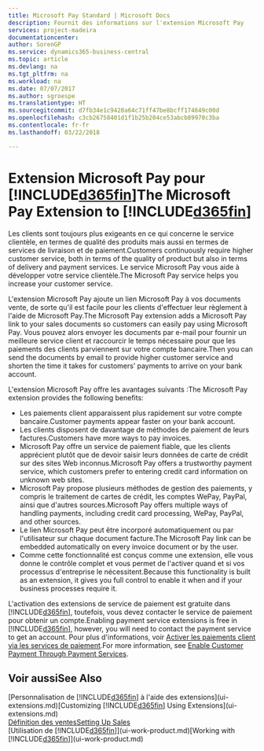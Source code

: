 ```yaml
---
title: Microsoft Pay Standard | Microsoft Docs
description: Fournit des informations sur l'extension Microsoft Pay
services: project-madeira
documentationcenter: 
author: SorenGP
ms.service: dynamics365-business-central
ms.topic: article
ms.devlang: na
ms.tgt_pltfrm: na
ms.workload: na
ms.date: 07/07/2017
ms.author: sgroespe
ms.translationtype: HT
ms.sourcegitcommit: d7fb34e1c9428a64c71ff47be8bcff174649c00d
ms.openlocfilehash: c3cb26758401d1f1b25b204ce53abcb89970c3ba
ms.contentlocale: fr-fr
ms.lasthandoff: 03/22/2018

---
```

# <a name="the-microsoft-pay-extension-to-included365finincludesd365finlongmdmd"></a><span data-ttu-id="28483-103">Extension Microsoft Pay pour [!INCLUDE[d365fin](includes/d365fin_long_md.md)]</span><span class="sxs-lookup"><span data-stu-id="28483-103">The Microsoft Pay Extension to [!INCLUDE[d365fin](includes/d365fin_long_md.md)]</span></span>
<span data-ttu-id="28483-104">Les clients sont toujours plus exigeants en ce qui concerne le service clientèle, en termes de qualité des produits mais aussi en termes de services de livraison et de paiement.</span><span class="sxs-lookup"><span data-stu-id="28483-104">Customers continuously require higher customer service, both in terms of the quality of product but also in terms of delivery and payment services.</span></span> <span data-ttu-id="28483-105">Le service Microsoft Pay vous aide à développer votre service clientèle.</span><span class="sxs-lookup"><span data-stu-id="28483-105">The Microsoft Pay service helps you increase your customer service.</span></span>

<span data-ttu-id="28483-106">L'extension Microsoft Pay ajoute un lien Microsoft Pay à vos documents vente, de sorte qu'il est facile pour les clients d'effectuer leur règlement à l'aide de Microsoft Pay.</span><span class="sxs-lookup"><span data-stu-id="28483-106">The Microsoft Pay extension adds a Microsoft Pay link to your sales documents so customers can easily pay using Microsoft Pay.</span></span> <span data-ttu-id="28483-107">Vous pouvez alors envoyer les documents par e-mail pour fournir un meilleure service client et raccourcir le temps nécessaire pour que les paiements des clients parviennent sur votre compte bancaire.</span><span class="sxs-lookup"><span data-stu-id="28483-107">Then you can send the documents by email to provide higher customer service and shorten the time it takes for customers’ payments to arrive on your bank account.</span></span>

<span data-ttu-id="28483-108">L'extension Microsoft Pay offre les avantages suivants :</span><span class="sxs-lookup"><span data-stu-id="28483-108">The Microsoft Pay extension provides the following benefits:</span></span>
- <span data-ttu-id="28483-109">Les paiements client apparaissent plus rapidement sur votre compte bancaire.</span><span class="sxs-lookup"><span data-stu-id="28483-109">Customer payments appear faster on your bank account.</span></span>
- <span data-ttu-id="28483-110">Les clients disposent de davantage de méthodes de paiement de leurs factures.</span><span class="sxs-lookup"><span data-stu-id="28483-110">Customers have more ways to pay invoices.</span></span>
- <span data-ttu-id="28483-111">Microsoft Pay offre un service de paiement fiable, que les clients apprécient plutôt que de devoir saisir leurs données de carte de crédit sur des sites Web inconnus.</span><span class="sxs-lookup"><span data-stu-id="28483-111">Microsoft Pay offers a trustworthy payment service, which customers prefer to entering credit card information on unknown web sites.</span></span>
- <span data-ttu-id="28483-112">Microsoft Pay propose plusieurs méthodes de gestion des paiements, y compris le traitement de cartes de crédit, les comptes WePay, PayPal, ainsi que d'autres sources.</span><span class="sxs-lookup"><span data-stu-id="28483-112">Microsoft Pay offers multiple ways of handling payments, including credit card processing, WePay, PayPal, and other sources.</span></span>
- <span data-ttu-id="28483-113">Le lien Microsoft Pay peut être incorporé automatiquement ou par l'utilisateur sur chaque document facture.</span><span class="sxs-lookup"><span data-stu-id="28483-113">The Microsoft Pay link can be embedded automatically on every invoice document or by the user.</span></span>
- <span data-ttu-id="28483-114">Comme cette fonctionnalité est conçus comme une extension, elle vous donne le contrôle complet et vous permet de l'activer quand et si vos processus d'entreprise le nécessitent.</span><span class="sxs-lookup"><span data-stu-id="28483-114">Because this functionality is built as an extension, it gives you full control to enable it when and if your business processes require it.</span></span>

<span data-ttu-id="28483-115">L'activation des extensions de service de paiement est gratuite dans [!INCLUDE[d365fin](includes/d365fin_md.md)], toutefois, vous devez contacter le service de paiement pour obtenir un compte.</span><span class="sxs-lookup"><span data-stu-id="28483-115">Enabling payment service extensions is free in [!INCLUDE[d365fin](includes/d365fin_md.md)], however, you will need to contact the payment service to get an account.</span></span> <span data-ttu-id="28483-116">Pour plus d'informations, voir [Activer les paiements client via les services de paiement](sales-how-enable-payment-service-extensions.md).</span><span class="sxs-lookup"><span data-stu-id="28483-116">For more information, see [Enable Customer Payment Through Payment Services](sales-how-enable-payment-service-extensions.md).</span></span>

## <a name="see-also"></a><span data-ttu-id="28483-117">Voir aussi</span><span class="sxs-lookup"><span data-stu-id="28483-117">See Also</span></span>
<span data-ttu-id="28483-118">[Personnalisation de [!INCLUDE[d365fin](includes/d365fin_md.md)] à l'aide des extensions](ui-extensions.md)</span><span class="sxs-lookup"><span data-stu-id="28483-118">[Customizing [!INCLUDE[d365fin](includes/d365fin_md.md)] Using Extensions](ui-extensions.md)</span></span>  
[<span data-ttu-id="28483-119">Définition des ventes</span><span class="sxs-lookup"><span data-stu-id="28483-119">Setting Up Sales</span></span>](sales-setup-sales.md)  
<span data-ttu-id="28483-120">[Utilisation de [!INCLUDE[d365fin](includes/d365fin_md.md)]](ui-work-product.md)</span><span class="sxs-lookup"><span data-stu-id="28483-120">[Working with [!INCLUDE[d365fin](includes/d365fin_md.md)]](ui-work-product.md)</span></span>


